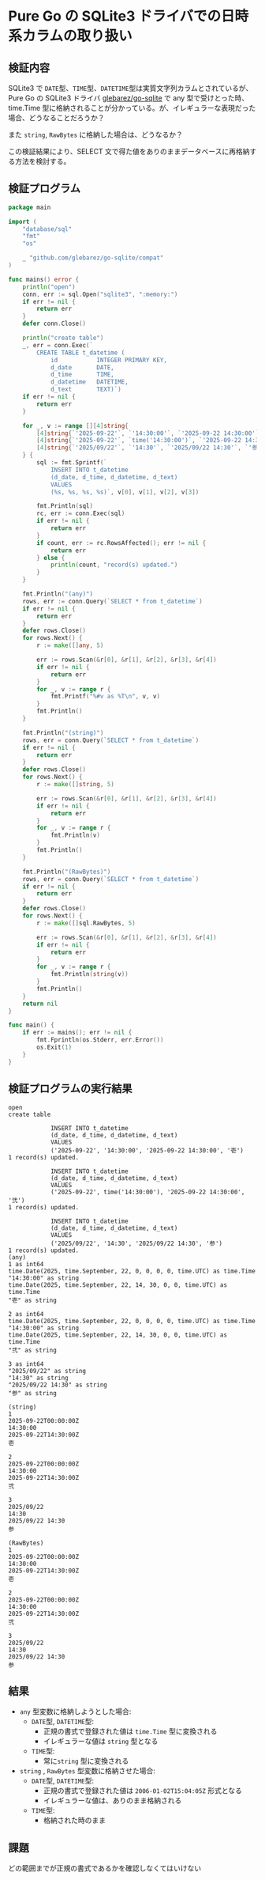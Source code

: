Pure Go の SQLite3 ドライバでの日時系カラムの取り扱い
=====================================================

検証内容
--------

SQLite3 で `DATE`型、`TIME`型、`DATETIME`型は実質文字列カラムとされているが、Pure Go の SQLite3 ドライバ [glebarez/go-sqlite](github.com/glebarez/go-sqlite) で any 型で受けとった時、time.Time 型に格納されることが分かっている。が、イレギュラーな表現だった場合、どうなることだろうか？

また `string`, `RawBytes` に格納した場合は、どうなるか？

この検証結果により、SELECT 文で得た値をありのままデータベースに再格納する方法を検討する。

検証プログラム
--------------

```main.go
package main

import (
    "database/sql"
    "fmt"
    "os"

    _ "github.com/glebarez/go-sqlite/compat"
)

func mains() error {
    println("open")
    conn, err := sql.Open("sqlite3", ":memory:")
    if err != nil {
        return err
    }
    defer conn.Close()

    println("create table")
    _, err = conn.Exec(`
        CREATE TABLE t_datetime (
            id           INTEGER PRIMARY KEY,
            d_date       DATE,
            d_time       TIME,
            d_datetime   DATETIME,
            d_text       TEXT)`)
    if err != nil {
        return err
    }

    for _, v := range [][4]string{
        [4]string{`'2025-09-22'`, `'14:30:00'`, `'2025-09-22 14:30:00'`, `'壱'`},
        [4]string{`'2025-09-22'`, `time('14:30:00')`, `'2025-09-22 14:30:00'`, `'弐'`},
        [4]string{`'2025/09/22'`, `'14:30'`, `'2025/09/22 14:30'`, `'参'`},
    } {
        sql := fmt.Sprintf(`
            INSERT INTO t_datetime
            (d_date, d_time, d_datetime, d_text)
            VALUES
            (%s, %s, %s, %s)`, v[0], v[1], v[2], v[3])

        fmt.Println(sql)
        rc, err := conn.Exec(sql)
        if err != nil {
            return err
        }
        if count, err := rc.RowsAffected(); err != nil {
            return err
        } else {
            println(count, "record(s) updated.")
        }
    }

    fmt.Println("(any)")
    rows, err := conn.Query(`SELECT * from t_datetime`)
    if err != nil {
        return err
    }
    defer rows.Close()
    for rows.Next() {
        r := make([]any, 5)

        err := rows.Scan(&r[0], &r[1], &r[2], &r[3], &r[4])
        if err != nil {
            return err
        }
        for _, v := range r {
            fmt.Printf("%#v as %T\n", v, v)
        }
        fmt.Println()
    }

    fmt.Println("(string)")
    rows, err = conn.Query(`SELECT * from t_datetime`)
    if err != nil {
        return err
    }
    defer rows.Close()
    for rows.Next() {
        r := make([]string, 5)

        err := rows.Scan(&r[0], &r[1], &r[2], &r[3], &r[4])
        if err != nil {
            return err
        }
        for _, v := range r {
            fmt.Println(v)
        }
        fmt.Println()
    }

    fmt.Println("(RawBytes)")
    rows, err = conn.Query(`SELECT * from t_datetime`)
    if err != nil {
        return err
    }
    defer rows.Close()
    for rows.Next() {
        r := make([]sql.RawBytes, 5)

        err := rows.Scan(&r[0], &r[1], &r[2], &r[3], &r[4])
        if err != nil {
            return err
        }
        for _, v := range r {
            fmt.Println(string(v))
        }
        fmt.Println()
    }
    return nil
}

func main() {
    if err := mains(); err != nil {
        fmt.Fprintln(os.Stderr, err.Error())
        os.Exit(1)
    }
}
```

検証プログラムの実行結果
------------------------

```./study-sqlite-datetime |
open
create table

            INSERT INTO t_datetime
            (d_date, d_time, d_datetime, d_text)
            VALUES
            ('2025-09-22', '14:30:00', '2025-09-22 14:30:00', '壱')
1 record(s) updated.

            INSERT INTO t_datetime
            (d_date, d_time, d_datetime, d_text)
            VALUES
            ('2025-09-22', time('14:30:00'), '2025-09-22 14:30:00', '弐')
1 record(s) updated.

            INSERT INTO t_datetime
            (d_date, d_time, d_datetime, d_text)
            VALUES
            ('2025/09/22', '14:30', '2025/09/22 14:30', '参')
1 record(s) updated.
(any)
1 as int64
time.Date(2025, time.September, 22, 0, 0, 0, 0, time.UTC) as time.Time
"14:30:00" as string
time.Date(2025, time.September, 22, 14, 30, 0, 0, time.UTC) as time.Time
"壱" as string

2 as int64
time.Date(2025, time.September, 22, 0, 0, 0, 0, time.UTC) as time.Time
"14:30:00" as string
time.Date(2025, time.September, 22, 14, 30, 0, 0, time.UTC) as time.Time
"弐" as string

3 as int64
"2025/09/22" as string
"14:30" as string
"2025/09/22 14:30" as string
"参" as string

(string)
1
2025-09-22T00:00:00Z
14:30:00
2025-09-22T14:30:00Z
壱

2
2025-09-22T00:00:00Z
14:30:00
2025-09-22T14:30:00Z
弐

3
2025/09/22
14:30
2025/09/22 14:30
参

(RawBytes)
1
2025-09-22T00:00:00Z
14:30:00
2025-09-22T14:30:00Z
壱

2
2025-09-22T00:00:00Z
14:30:00
2025-09-22T14:30:00Z
弐

3
2025/09/22
14:30
2025/09/22 14:30
参

```

結果
---

- `any` 型変数に格納しようとした場合:
    - `DATE`型, `DATETIME`型:
        - 正規の書式で登録された値は `time.Time` 型に変換される
        - イレギュラーな値は `string` 型となる
    - `TIME`型:
        - 常に`string` 型に変換される
- `string` , `RawBytes` 型変数に格納させた場合:
    - `DATE`型, `DATETIME`型:
        - 正規の書式で登録された値は `2006-01-02T15:04:05Z` 形式となる
        - イレギュラーな値は、ありのまま格納される
    - `TIME`型:
        - 格納された時のまま

課題
----

どの範囲までが正規の書式であるかを確認しなくてはいけない
